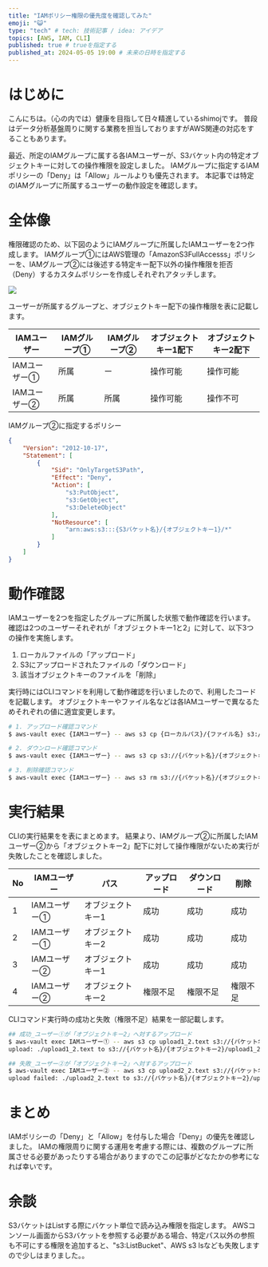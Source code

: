 ```yaml
---
title: "IAMポリシー権限の優先度を確認してみた"
emoji: "😺"
type: "tech" # tech: 技術記事 / idea: アイデア
topics: [AWS, IAM, CLI]
published: true # trueを指定する
published_at: 2024-05-05 19:00 # 未来の日時を指定する
---
```


# はじめに
こんにちは。（心の内では）健康を目指して日々精進しているshimojです。
普段はデータ分析基盤周りに関する業務を担当しておりますがAWS関連の対応をすることもあります。

最近、所定のIAMグループに属する各IAMユーザーが、S3バケット内の特定オブジェクトキーに対しての操作権限を設定しました。
IAMグループに指定するIAMポリシーの「Deny」は「Allow」ルールよりも優先されます。
本記事では特定のIAMグループに所属するユーザーの動作設定を確認します。

# 全体像
権限確認のため、以下図のようにIAMグループに所属したIAMユーザーを2つ作成します。
IAMグループ①にはAWS管理の「AmazonS3FullAccesss」ポリシーを、IAMグループ②には後述する特定キー配下以外の操作権限を拒否（Deny）するカスタムポリシーを作成しそれぞれアタッチします。

![](https://storage.googleapis.com/zenn-user-upload/ed75555e14b0-20240505.png)

ユーザーが所属するグループと、オブジェクトキー配下の操作権限を表に記載します。

| IAMユーザー | IAMグループ① | IAMグループ② | オブジェクトキー1配下 | オブジェクトキー2配下 |
| --- | --- | --- | --- | --- |
| IAMユーザー① | 所属 | ー | 操作可能 | 操作可能 |
| IAMユーザー② | 所属 | 所属 | 操作可能 | 操作不可 |

IAMグループ②に指定するポリシー

```json
{
    "Version": "2012-10-17",
    "Statement": [
        {
            "Sid": "OnlyTargetS3Path",
            "Effect": "Deny",
            "Action": [
                "s3:PutObject",
                "s3:GetObject",
                "s3:DeleteObject"
            ],
            "NotResource": [
                "arn:aws:s3:::{S3バケット名}/{オブジェクトキー1}/*"
            ]
        }
    ]
}
```

# 動作確認
IAMユーザーを2つを指定したグループに所属した状態で動作確認を行います。
確認は2つのユーザーそれぞれが「オブジェクトキー1と2」に対して、以下3つの操作を実施します。

1. ローカルファイルの「アップロード」
2. S3にアップロードされたファイルの「ダウンロード」
3. 該当オブジェクトキーのファイルを「削除」

実行時にはCLIコマンドを利用して動作確認を行いましたので、利用したコードを記載します。
オブジェクトキーやファイル名などは各IAMユーザーで異なるためそれぞれの値に適宜変更します。


```sh
# 1. アップロード確認コマンド
$ aws-vault exec {IAMユーザー} -- aws s3 cp {ローカルパス}/{ファイル名} s3://{バケット名}/{オブジェクトキー}/

# 2. ダウンロード確認コマンド
$ aws-vault exec {IAMユーザー} -- aws s3 cp s3://{バケット名}/{オブジェクトキー}/{ファイル名} {ローカルパス}/{ファイル名}

# 3. 削除確認コマンド
$ aws-vault exec {IAMユーザー} -- aws s3 rm s3://{バケット名}/{オブジェクトキー}/{ファイル名}
```

# 実行結果
CLIの実行結果をを表にまとめます。
結果より、IAMグループ②に所属したIAMユーザー②から「オブジェクトキー2」配下に対して操作権限がないため実行が失敗したことを確認しました。

| No | IAMユーザー | パス | アップロード | ダウンロード | 削除 |
| --- | --- | --- | --- | --- | --- |
| 1 | IAMユーザー① | オブジェクトキー1 | 成功 | 成功 | 成功 |
| 2 | IAMユーザー① | オブジェクトキー2 | 成功 | 成功 | 成功 |
| 3 | IAMユーザー② | オブジェクトキー1 | 成功 | 成功 | 成功 |
| 4 | IAMユーザー② | オブジェクトキー2 | 権限不足 | 権限不足 | 権限不足 |

CLIコマンド実行時の成功と失敗（権限不足）結果を一部記載します。

```sh
## 成功_ユーザー①が「オブジェクトキー2」へ対するアップロード
$ aws-vault exec IAMユーザー① -- aws s3 cp upload1_2.text s3://{バケット名}/{オブジェクトキー2}/
upload: ./upload1_2.text to s3://{バケット名}/{オブジェクトキー2}/upload1_2.text

## 失敗_ユーザー②が「オブジェクトキー2」へ対するアップロード
$ aws-vault exec IAMユーザー② -- aws s3 cp upload2_2.text s3://{バケット名}/{オブジェクトキー2}/
upload failed: ./upload2_2.text to s3://{バケット名}/{オブジェクトキー2}/upload2_2.text An error occurred (AccessDenied) when calling the PutObject operation: Access Denied
```

# まとめ
IAMポリシーの「Deny」と「Allow」を付与した場合「Deny」の優先を確認しました。
IAMの権限周りに関する運用を考慮する際には、複数のグループに所属させる必要があったりする場合がありますのでこの記事がどなたかの参考になれば幸いです。

# 余談
S3バケットはListする際にバケット単位で読み込み権限を指定します。
AWSコンソール画面からS3バケットを参照する必要がある場合、特定パス以外の参照も不可にする権限を追加すると、"s3:ListBucket"、AWS s3 lsなども失敗しますので少しはまりました。。
